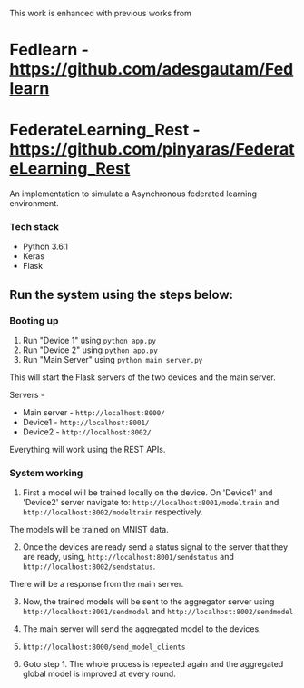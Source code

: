 This work is enhanced with previous works from 

# Fedlearn - https://github.com/adesgautam/Fedlearn
# FederateLearning_Rest - https://github.com/pinyaras/FederateLearning_Rest


An implementation to simulate a Asynchronous federated learning environment.

### Tech stack
* Python 3.6.1
* Keras
* Flask

## Run the system using the steps below:
### Booting up
1. Run "Device 1" using `python app.py`
2. Run "Device 2" using `python app.py`
3. Run "Main Server" using `python main_server.py`

This will start the Flask servers of the two devices and the main server.

Servers - 
* Main server - `http://localhost:8000/`
* Device1 - `http://localhost:8001/`
* Device2 - `http://localhost:8002/`


Everything will work using the REST APIs. 

### System working
1. First a model will be trained locally on the device.
On 'Device1' and 'Device2' server navigate to: `http://localhost:8001/modeltrain` and `http://localhost:8002/modeltrain` respectively.

The models will be trained on MNIST data.

2. Once the devices are ready send a status signal to the server that they are ready, using, `http://localhost:8001/sendstatus` and `http://localhost:8002/sendstatus`.

There will be a response from the main server.

3. Now, the trained models will be sent to the aggregator server using `http://localhost:8001/sendmodel` and `http://localhost:8002/sendmodel`

4. The main server will send the aggregated model to the devices.

5. `http://localhost:8000/send_model_clients`

6. Goto step 1. The whole process is repeated again and the aggregated global model is improved at every round.
